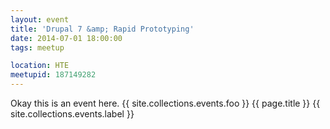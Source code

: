 ```yaml
---
layout: event
title: 'Drupal 7 &amp; Rapid Prototyping'
date: 2014-07-01 18:00:00
tags: meetup

location: HTE
meetupid: 187149282
---
```


Okay this is an event here. {{ site.collections.events.foo }}
{{ page.title }}
{{ site.collections.events.label }}

